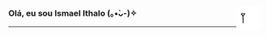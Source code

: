 <h3> Olá, eu sou Ismael Ithalo (｡•̀ᴗ-)✧ <img src="src/img/signal.gif" width="48" align='right'></h3>
<hr>
<!--img align='right' src="src/img/network.gif" width="230">
<img align='right' src="src/img/octocat_ismael.png" width="230">
<!--p><em>Computer Engineering student at <a href="http://www.unb.br">University of Brasilia</a> <img src="https://asmetro.org.br/portalsn/wp-content/uploads/2016/11/UnB.png" width="30"></br-->
<!-- (｡•̀ᴗ-)✧
**ismaelithalo/ismaelithalo** is a ✨ _special_ ✨ repository because its `README.md` (this file) appears on your GitHub profile.

Here are some ideas to get you started:

- 🔭 I’m currently working on ...
- 🌱 I’m currently learning ...
- 👯 I’m looking to collaborate on ...
- 🤔 I’m looking for help with ...
- 💬 Ask me about ...
- 📫 How to reach me: ...
- 😄 Pronouns: ...
- ⚡ Fun fact: ...
-->
